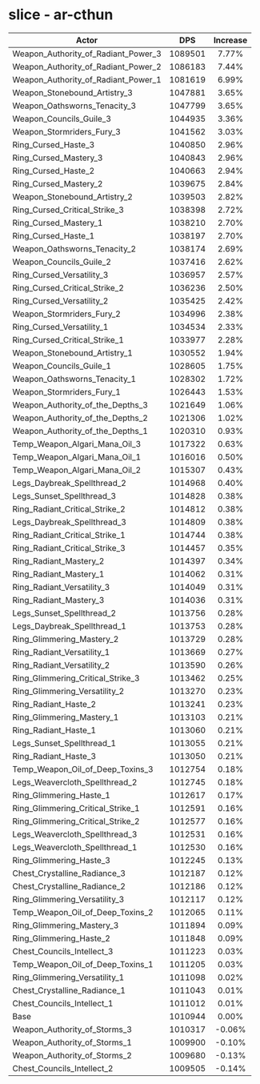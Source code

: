 # slice - ar-cthun
| Actor | DPS | Increase |
|---|:---:|:---:|
|Weapon_Authority_of_Radiant_Power_3|1089501|7.77%|
|Weapon_Authority_of_Radiant_Power_2|1086183|7.44%|
|Weapon_Authority_of_Radiant_Power_1|1081619|6.99%|
|Weapon_Stonebound_Artistry_3|1047881|3.65%|
|Weapon_Oathsworns_Tenacity_3|1047799|3.65%|
|Weapon_Councils_Guile_3|1044935|3.36%|
|Weapon_Stormriders_Fury_3|1041562|3.03%|
|Ring_Cursed_Haste_3|1040850|2.96%|
|Ring_Cursed_Mastery_3|1040843|2.96%|
|Ring_Cursed_Haste_2|1040663|2.94%|
|Ring_Cursed_Mastery_2|1039675|2.84%|
|Weapon_Stonebound_Artistry_2|1039503|2.82%|
|Ring_Cursed_Critical_Strike_3|1038398|2.72%|
|Ring_Cursed_Mastery_1|1038210|2.70%|
|Ring_Cursed_Haste_1|1038197|2.70%|
|Weapon_Oathsworns_Tenacity_2|1038174|2.69%|
|Weapon_Councils_Guile_2|1037416|2.62%|
|Ring_Cursed_Versatility_3|1036957|2.57%|
|Ring_Cursed_Critical_Strike_2|1036236|2.50%|
|Ring_Cursed_Versatility_2|1035425|2.42%|
|Weapon_Stormriders_Fury_2|1034996|2.38%|
|Ring_Cursed_Versatility_1|1034534|2.33%|
|Ring_Cursed_Critical_Strike_1|1033977|2.28%|
|Weapon_Stonebound_Artistry_1|1030552|1.94%|
|Weapon_Councils_Guile_1|1028605|1.75%|
|Weapon_Oathsworns_Tenacity_1|1028302|1.72%|
|Weapon_Stormriders_Fury_1|1026443|1.53%|
|Weapon_Authority_of_the_Depths_3|1021649|1.06%|
|Weapon_Authority_of_the_Depths_2|1021306|1.02%|
|Weapon_Authority_of_the_Depths_1|1020310|0.93%|
|Temp_Weapon_Algari_Mana_Oil_3|1017322|0.63%|
|Temp_Weapon_Algari_Mana_Oil_1|1016016|0.50%|
|Temp_Weapon_Algari_Mana_Oil_2|1015307|0.43%|
|Legs_Daybreak_Spellthread_2|1014968|0.40%|
|Legs_Sunset_Spellthread_3|1014828|0.38%|
|Ring_Radiant_Critical_Strike_2|1014812|0.38%|
|Legs_Daybreak_Spellthread_3|1014809|0.38%|
|Ring_Radiant_Critical_Strike_1|1014744|0.38%|
|Ring_Radiant_Critical_Strike_3|1014457|0.35%|
|Ring_Radiant_Mastery_2|1014397|0.34%|
|Ring_Radiant_Mastery_1|1014062|0.31%|
|Ring_Radiant_Versatility_3|1014049|0.31%|
|Ring_Radiant_Mastery_3|1014036|0.31%|
|Legs_Sunset_Spellthread_2|1013756|0.28%|
|Legs_Daybreak_Spellthread_1|1013753|0.28%|
|Ring_Glimmering_Mastery_2|1013729|0.28%|
|Ring_Radiant_Versatility_1|1013669|0.27%|
|Ring_Radiant_Versatility_2|1013590|0.26%|
|Ring_Glimmering_Critical_Strike_3|1013462|0.25%|
|Ring_Glimmering_Versatility_2|1013270|0.23%|
|Ring_Radiant_Haste_2|1013241|0.23%|
|Ring_Glimmering_Mastery_1|1013103|0.21%|
|Ring_Radiant_Haste_1|1013060|0.21%|
|Legs_Sunset_Spellthread_1|1013055|0.21%|
|Ring_Radiant_Haste_3|1013050|0.21%|
|Temp_Weapon_Oil_of_Deep_Toxins_3|1012754|0.18%|
|Legs_Weavercloth_Spellthread_2|1012745|0.18%|
|Ring_Glimmering_Haste_1|1012617|0.17%|
|Ring_Glimmering_Critical_Strike_1|1012591|0.16%|
|Ring_Glimmering_Critical_Strike_2|1012577|0.16%|
|Legs_Weavercloth_Spellthread_3|1012531|0.16%|
|Legs_Weavercloth_Spellthread_1|1012530|0.16%|
|Ring_Glimmering_Haste_3|1012245|0.13%|
|Chest_Crystalline_Radiance_3|1012187|0.12%|
|Chest_Crystalline_Radiance_2|1012186|0.12%|
|Ring_Glimmering_Versatility_3|1012117|0.12%|
|Temp_Weapon_Oil_of_Deep_Toxins_2|1012065|0.11%|
|Ring_Glimmering_Mastery_3|1011894|0.09%|
|Ring_Glimmering_Haste_2|1011848|0.09%|
|Chest_Councils_Intellect_3|1011223|0.03%|
|Temp_Weapon_Oil_of_Deep_Toxins_1|1011205|0.03%|
|Ring_Glimmering_Versatility_1|1011098|0.02%|
|Chest_Crystalline_Radiance_1|1011043|0.01%|
|Chest_Councils_Intellect_1|1011012|0.01%|
|Base|1010944|0.00%|
|Weapon_Authority_of_Storms_3|1010317|-0.06%|
|Weapon_Authority_of_Storms_1|1009900|-0.10%|
|Weapon_Authority_of_Storms_2|1009680|-0.13%|
|Chest_Councils_Intellect_2|1009505|-0.14%|

